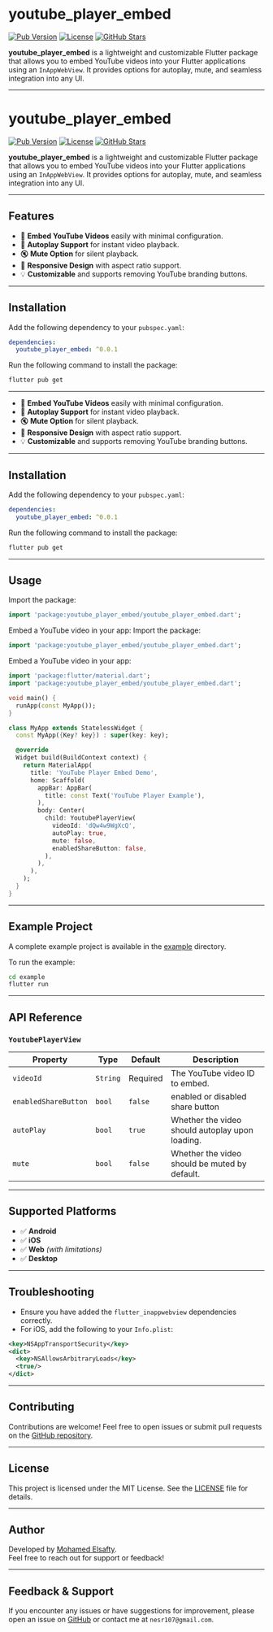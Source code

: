 
# youtube_player_embed

[![Pub Version](https://img.shields.io/pub/v/youtube_player_embed)](https://pub.dev/packages/youtube_player_embed)
[![License](https://img.shields.io/github/license/mohamedegy107/youtube_player_embed)](LICENSE)
[![GitHub Stars](https://img.shields.io/github/stars/mohamedegy107/youtube_player_embed?style=social)](https://github.com/mohamedegy107/youtube_player_embed)

**youtube_player_embed** is a lightweight and customizable Flutter package that allows you to embed YouTube videos into your Flutter applications using an `InAppWebView`. It provides options for autoplay, mute, and seamless integration into any UI.

---

# youtube_player_embed

[![Pub Version](https://img.shields.io/pub/v/youtube_player_embed)](https://pub.dev/packages/youtube_player_embed)
[![License](https://img.shields.io/github/license/mohamedegy107/youtube_player_embed)](LICENSE)
[![GitHub Stars](https://img.shields.io/github/stars/mohamedegy107/youtube_player_embed?style=social)](https://github.com/mohamedegy107/youtube_player_embed)

**youtube_player_embed** is a lightweight and customizable Flutter package that allows you to embed YouTube videos into your Flutter applications using an `InAppWebView`. It provides options for autoplay, mute, and seamless integration into any UI.

---

## Features

- 🎥 **Embed YouTube Videos** easily with minimal configuration.
- 🔄 **Autoplay Support** for instant video playback.
- 🔇 **Mute Option** for silent playback.
- 📱 **Responsive Design** with aspect ratio support.
- 💡 **Customizable** and supports removing YouTube branding buttons.

---

## Installation

Add the following dependency to your `pubspec.yaml`:

```yaml
dependencies:
  youtube_player_embed: ^0.0.1
```

Run the following command to install the package:

```bash
flutter pub get
```

---
- 🎥 **Embed YouTube Videos** easily with minimal configuration.
- 🔄 **Autoplay Support** for instant video playback.
- 🔇 **Mute Option** for silent playback.
- 📱 **Responsive Design** with aspect ratio support.
- 💡 **Customizable** and supports removing YouTube branding buttons.

---

## Installation

Add the following dependency to your `pubspec.yaml`:

```yaml
dependencies:
  youtube_player_embed: ^0.0.1
```

Run the following command to install the package:

```bash
flutter pub get
```

---

## Usage

Import the package:

```dart
import 'package:youtube_player_embed/youtube_player_embed.dart';
```

Embed a YouTube video in your app:
Import the package:

```dart
import 'package:youtube_player_embed/youtube_player_embed.dart';
```

Embed a YouTube video in your app:

```dart
import 'package:flutter/material.dart';
import 'package:youtube_player_embed/youtube_player_embed.dart';

void main() {
  runApp(const MyApp());
}

class MyApp extends StatelessWidget {
  const MyApp({Key? key}) : super(key: key);

  @override
  Widget build(BuildContext context) {
    return MaterialApp(
      title: 'YouTube Player Embed Demo',
      home: Scaffold(
        appBar: AppBar(
          title: const Text('YouTube Player Example'),
        ),
        body: Center(
          child: YoutubePlayerView(
            videoId: 'dQw4w9WgXcQ',
            autoPlay: true,
            mute: false,
            enabledShareButton: false,
          ),
        ),
      ),
    );
  }
}
```

---

## Example Project

A complete example project is available in the [example](example/) directory. 

To run the example:

```bash
cd example
flutter run
```

---

## API Reference

### `YoutubePlayerView`

| **Property**   | **Type**  | **Default** | **Description**                                             |
|----------------|-----------|-------------|-------------------------------------------------------------|
| `videoId`      | `String`  | Required    | The YouTube video ID to embed.                              |
| `enabledShareButton`      | `bool`  | `false`    | enabled or disabled share button                              |
| `autoPlay`     | `bool`    | `true`      | Whether the video should autoplay upon loading.             |
| `mute`         | `bool`    | `false`     | Whether the video should be muted by default.               |

---

## Supported Platforms

- ✅ **Android**
- ✅ **iOS**
- ✅ **Web** *(with limitations)*
- ✅ **Desktop**

---

## Troubleshooting

- Ensure you have added the `flutter_inappwebview` dependencies correctly.
- For iOS, add the following to your `Info.plist`:

```xml
<key>NSAppTransportSecurity</key>
<dict>
  <key>NSAllowsArbitraryLoads</key>
  <true/>
</dict>
```

---

## Contributing

Contributions are welcome! Feel free to open issues or submit pull requests on the [GitHub repository](https://github.com/mohamedegy107/youtube_player_embed).

---

## License

This project is licensed under the MIT License. See the [LICENSE](LICENSE) file for details.

---

## Author

Developed by [Mohamed Elsafty](https://www.linkedin.com/in/mohamed-safwat-elsafty/).  
Feel free to reach out for support or feedback!

---

## Feedback & Support

If you encounter any issues or have suggestions for improvement, please open an issue on [GitHub](https://github.com/mohamedegy107/youtube_player_embed/issues) or contact me at `nesr107@gmail.com`.
